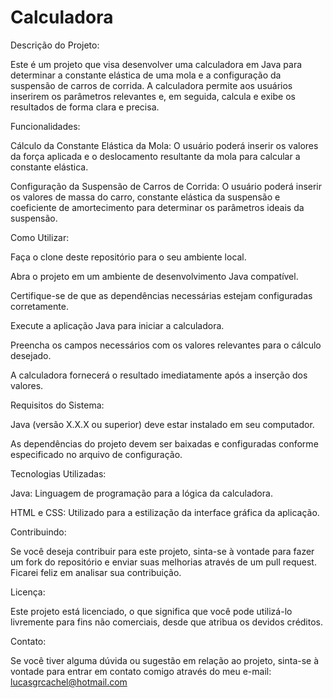 # Calculadora
Descrição do Projeto:

Este é um projeto que visa desenvolver uma calculadora em Java para determinar a constante elástica de uma mola e a configuração da suspensão de carros de corrida. A calculadora permite aos usuários inserirem os parâmetros relevantes e, em seguida, calcula e exibe os resultados de forma clara e precisa.

Funcionalidades:

Cálculo da Constante Elástica da Mola: O usuário poderá inserir os valores da força aplicada e o deslocamento resultante da mola para calcular a constante elástica.

Configuração da Suspensão de Carros de Corrida: O usuário poderá inserir os valores de massa do carro, constante elástica da suspensão e coeficiente de amortecimento para determinar os parâmetros ideais da suspensão.

Como Utilizar:

Faça o clone deste repositório para o seu ambiente local.

Abra o projeto em um ambiente de desenvolvimento Java compatível.

Certifique-se de que as dependências necessárias estejam configuradas corretamente.

Execute a aplicação Java para iniciar a calculadora.

Preencha os campos necessários com os valores relevantes para o cálculo desejado.

A calculadora fornecerá o resultado imediatamente após a inserção dos valores.

Requisitos do Sistema:

Java (versão X.X.X ou superior) deve estar instalado em seu computador.

As dependências do projeto devem ser baixadas e configuradas conforme especificado no arquivo de configuração.

Tecnologias Utilizadas:

Java: Linguagem de programação para a lógica da calculadora.

HTML e CSS: Utilizado para a estilização da interface gráfica da aplicação.

Contribuindo:

Se você deseja contribuir para este projeto, sinta-se à vontade para fazer um fork do repositório e enviar suas melhorias através de um pull request. Ficarei feliz em analisar sua contribuição.

Licença:

Este projeto está licenciado, o que significa que você pode utilizá-lo livremente para fins não comerciais, desde que atribua os devidos créditos.

Contato:

Se você tiver alguma dúvida ou sugestão em relação ao projeto, sinta-se à vontade para entrar em contato comigo através do meu e-mail: lucasgrcachel@hotmail.com

